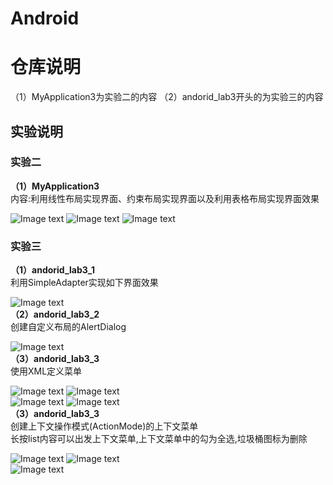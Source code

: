 # Android  
# 仓库说明  
（1）MyApplication3为实验二的内容
（2）andorid_lab3开头的为实验三的内容
## 实验说明  
### 实验二  
**（1）MyApplication3**  
内容:利用线性布局实现界面、约束布局实现界面以及利用表格布局实现界面效果   
  
![Image text](https://github.com/Takitohru/Android/blob/master/Example_image/lab2_linearLayout_image.png)
![Image text](https://github.com/Takitohru/Android/blob/master/Example_image/lab2_con_image.png)
![Image text](https://github.com/Takitohru/Android/blob/master/Example_image/lab2_table_image.png)  
### 实验三  
**（1）andorid_lab3_1**  
利用SimpleAdapter实现如下界面效果  
  
![Image text](https://github.com/Takitohru/Android/blob/master/Example_image/lab3_1_image.png)  
 **（2）andorid_lab3_2**  
创建自定义布局的AlertDialog  
  
![Image text](https://github.com/Takitohru/Android/blob/master/Example_image/lab3_3_2_image.png)  
 **（3）andorid_lab3_3**  
 使用XML定义菜单  
   
   
![Image text](https://github.com/Takitohru/Android/blob/master/Example_image/lab3_3_1_image.png)
![Image text](https://github.com/Takitohru/Android/blob/master/Example_image/lab3_3_2_image.png)  
![Image text](https://github.com/Takitohru/Android/blob/master/Example_image/lab3_3_3_image.png)
![Image text](https://github.com/Takitohru/Android/blob/master/Example_image/lab3_3_4_image.png)  
 **（3）andorid_lab3_3**  
 创建上下文操作模式(ActionMode)的上下文菜单  
 长按list内容可以出发上下文菜单,上下文菜单中的勾为全选,垃圾桶图标为删除  
   
![Image text](https://github.com/Takitohru/Android/blob/master/Example_image/lab3_4_1_image.png)
![Image text](https://github.com/Takitohru/Android/blob/master/Example_image/lab3_4_2_image.png)  
![Image text](https://github.com/Takitohru/Android/blob/master/Example_image/lab3_4_3_image.png)

